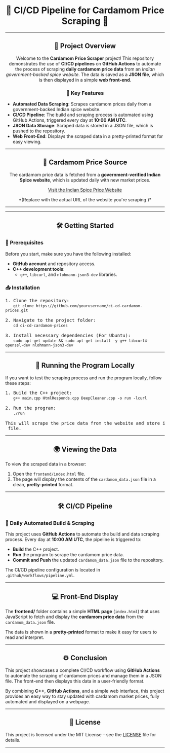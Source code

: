 <h1 align="center">🍃 CI/CD Pipeline for Cardamom Price Scraping 🍃</h1>

<hr />

<h2 align="center">📖 Project Overview</h2>


<p align="center">
  Welcome to the <strong>Cardamom Price Scraper</strong> project! This repository demonstrates the use of <strong>CI/CD pipelines</strong> on <strong>GitHub Actions</strong> to automate the process of scraping <strong>daily cardamom price data</strong> from an <em>Indian government-backed spice website</em>. The data is saved as a <strong>JSON file</strong>, which is then displayed in a simple <strong>web front-end</strong>.
</p>

<h3 align="center">🌟 Key Features</h3>
<ul>
  <li><strong>Automated Data Scraping</strong>: Scrapes cardamom prices daily from a government-backed Indian spice website.</li>
  <li><strong>CI/CD Pipeline</strong>: The build and scraping process is automated using GitHub Actions, triggered every day at <strong>10:00 AM UTC</strong>.</li>
  <li><strong>JSON Data Storage</strong>: Scraped data is stored in a JSON file, which is pushed to the repository.</li>
  <li><strong>Web Front-End</strong>: Displays the scraped data in a pretty-printed format for easy viewing.</li>
</ul>

<hr />

<h2 align="center">🔗 Cardamom Price Source</h2>

<p align="center">
  The cardamom price data is fetched from a <strong>government-verified Indian Spice website</strong>, which is updated daily with new market prices.
</p>

<p align="center">
  <a href="https://www.indianspiceprices.gov.in" target="_blank">
    Visit the Indian Spice Price Website
  </a>
</p>

<p align="center">
  *(Replace with the actual URL of the website you're scraping.)*
</p>

<hr />


<hr />

<h2 align="center">🛠️ Getting Started</h2>

<h3>🔧 Prerequisites</h3>
<p>Before you start, make sure you have the following installed:</p>
<ul>
  <li><strong>GitHub account</strong> and repository access.</li>
  <li><strong>C++ development tools</strong>:
    <ul>
      <li><code>g++</code>, <code>libcurl</code>, and <code>nlohmann-json3-dev</code> libraries.</li>
    </ul>
  </li>
</ul>

<h3>📥 Installation</h3>

<pre>
1. Clone the repository:
   <code>git clone https://github.com/yourusername/ci-cd-cardamom-prices.git</code>

2. Navigate to the project folder:
   <code>cd ci-cd-cardamom-prices</code>

3. Install necessary dependencies (For Ubuntu):
   <code>sudo apt-get update && sudo apt-get install -y g++ libcurl4-openssl-dev nlohmann-json3-dev</code>
</pre>

<hr />

<h2 align="center">🚀 Running the Program Locally</h2>

<p>If you want to test the scraping process and run the program locally, follow these steps:</p>

<pre>
1. Build the C++ project:
   <code>g++ main.cpp HtmlResponds.cpp DeepCleaner.cpp -o run -lcurl</code>

2. Run the program:
   <code>./run</code>

This will scrape the price data from the website and store it in the <code>cardamom_data.json</code> file.
</pre>

<hr />

<h2 align="center">🌍 Viewing the Data</h2>

<p>To view the scraped data in a browser:</p>
<ol>
  <li>Open the <code>frontend/index.html</code> file.</li>
  <li>The page will display the contents of the <code>cardamom_data.json</code> file in a clean, <strong>pretty-printed</strong> format.</li>
</ol>

<hr />

<h2 align="center">🛠️ CI/CD Pipeline</h2>

<h3>📅 Daily Automated Build & Scraping</h3>

<p>This project uses <strong>GitHub Actions</strong> to automate the build and data scraping process. Every day at <strong>10:00 AM UTC</strong>, the pipeline is triggered to:</p>
<ul>
  <li><strong>Build</strong> the C++ project.</li>
  <li><strong>Run</strong> the program to scrape the cardamom price data.</li>
  <li><strong>Commit and Push</strong> the updated <code>cardamom_data.json</code> file to the repository.</li>
</ul>

<p>The CI/CD pipeline configuration is located in <code>.github/workflows/pipeline.yml</code>.</p>

<hr />

<h2 align="center">💻 Front-End Display</h2>

<p>The <strong>frontend/</strong> folder contains a simple <strong>HTML page</strong> (<code>index.html</code>) that uses JavaScript to fetch and display the <strong>cardamom price data</strong> from the <code>cardamom_data.json</code> file.</p>

<p>The data is shown in a <strong>pretty-printed</strong> format to make it easy for users to read and interpret.</p>

<hr />

<h2 align="center">⚙️ Conclusion</h2>

<p>This project showcases a complete CI/CD workflow using <strong>GitHub Actions</strong> to automate the scraping of cardamom prices and manage them in a JSON file. The front-end then displays this data in a user-friendly format.</p>

<p>By combining <strong>C++</strong>, <strong>GitHub Actions</strong>, and a simple web interface, this project provides an easy way to stay updated with cardamom market prices, fully automated and displayed on a webpage.</p>

<hr />

<h2 align="center">📜 License</h2>

<p>This project is licensed under the MIT License – see the <a href="LICENSE">LICENSE</a> file for details.</p>

---

